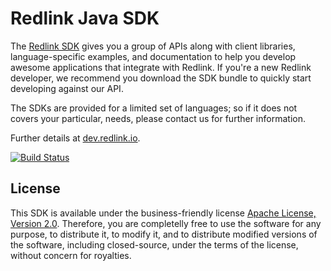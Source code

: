 # Redlink Java SDK 

The [Redlink SDK][sdk] gives you a group of APIs along with client libraries, language-specific 
examples, and documentation to help you develop awesome applications that integrate with Redlink. 
If you're a new Redlink developer, we recommend you download the SDK bundle to quickly start 
developing against our API. 

The SDKs are provided for a limited set of languages; so if it does not covers your particular, 
needs, please contact us for further information.

Further details at [dev.redlink.io][dev].

[![Build Status](https://secure.travis-ci.org/redlink-gmbh/redlink-java-sdk.svg?branch=master)](https://travis-ci.org/redlink-gmbh/redlink-java-sdk)

## License

This SDK is available under the business-friendly license [Apache License, Version 2.0][ASL2]. 
Therefore, you are completelly free to use the software for any purpose, to distribute it, 
to modify it, and to distribute modified versions of the software, including closed-source, 
under the terms of the license, without concern for royalties.

[dev]: http://dev.redlink.io
[sdk]: http://dev.redlink.io/sdk
[my]: https://my.redlink.io
[ASL2]: http://www.apache.org/licenses/LICENSE-2.0.html
